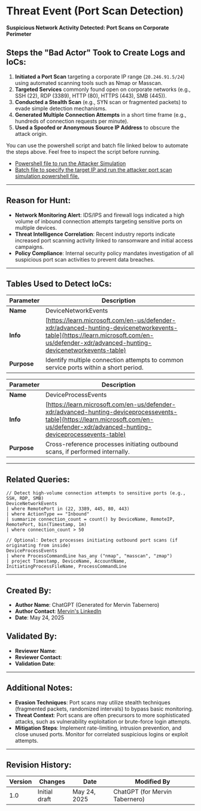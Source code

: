 # Threat Event (Port Scan Detection)

**Suspicious Network Activity Detected: Port Scans on Corporate Perimeter**

## Steps the "Bad Actor" Took to Create Logs and IoCs:

1. **Initiated a Port Scan** targeting a corporate IP range (`20.246.91.5/24`) using automated scanning tools such as Nmap or Masscan.
2. **Targeted Services** commonly found open on corporate networks (e.g., SSH (22), RDP (3389), HTTP (80), HTTPS (443), SMB (445)).
3. **Conducted a Stealth Scan** (e.g., SYN scan or fragmented packets) to evade simple detection mechanisms.
4. **Generated Multiple Connection Attempts** in a short time frame (e.g., hundreds of connection requests per minute).
5. **Used a Spoofed or Anonymous Source IP Address** to obscure the attack origin.

You can use the powershell script and batch file linked below to automate the steps above. Feel free to inspect the script before running.   
- [Powershell file to run the Attacker Simulation](https://github.com/mervintab/threat-hunting-scenarios/blob/main/assets/port-scan/port-scan-simulation.ps1)
- [Batch file to specify the target IP and run the attacker port scan simulation powershell file.](https://github.com/mervintab/threat-hunting-scenarios/blob/main/assets/port-scan/RunPortScan.bat)

---

## Reason for Hunt:

- **Network Monitoring Alert**: IDS/IPS and firewall logs indicated a high volume of inbound connection attempts targeting sensitive ports on multiple devices.
- **Threat Intelligence Correlation**: Recent industry reports indicate increased port scanning activity linked to ransomware and initial access campaigns.
- **Policy Compliance**: Internal security policy mandates investigation of all suspicious port scan activities to prevent data breaches.

---

## Tables Used to Detect IoCs:

| **Parameter** | **Description** |
| ------------- | ------------- |
| **Name** | DeviceNetworkEvents |
| **Info** | [https://learn.microsoft.com/en-us/defender-xdr/advanced-hunting-devicenetworkevents-table](https://learn.microsoft.com/en-us/defender-xdr/advanced-hunting-devicenetworkevents-table) |
| **Purpose** | Identify multiple connection attempts to common service ports within a short period. |

| **Parameter** | **Description** |
| ------------- | ------------- |
| **Name** | DeviceProcessEvents |
| **Info** | [https://learn.microsoft.com/en-us/defender-xdr/advanced-hunting-deviceprocessevents-table](https://learn.microsoft.com/en-us/defender-xdr/advanced-hunting-deviceprocessevents-table) |
| **Purpose** | Cross-reference processes initiating outbound scans, if performed internally. |

---

## Related Queries:

```kql
// Detect high-volume connection attempts to sensitive ports (e.g., SSH, RDP, SMB)
DeviceNetworkEvents
| where RemotePort in (22, 3389, 445, 80, 443)
| where ActionType == "Inbound"
| summarize connection_count = count() by DeviceName, RemoteIP, RemotePort, bin(Timestamp, 1m)
| where connection_count > 50

// Optional: Detect processes initiating outbound port scans (if originating from inside)
DeviceProcessEvents
| where ProcessCommandLine has_any ("nmap", "masscan", "zmap")
| project Timestamp, DeviceName, AccountName, InitiatingProcessFileName, ProcessCommandLine
```

---

## Created By:

- **Author Name**: ChatGPT (Generated for Mervin Tabernero)  
- **Author Contact**: [Mervin's LinkedIn](https://www.linkedin.com/in/mervintab/)  
- **Date**: May 24, 2025  

## Validated By:

- **Reviewer Name**:  
- **Reviewer Contact**:  
- **Validation Date**:  

---

## Additional Notes:

- **Evasion Techniques**: Port scans may utilize stealth techniques (fragmented packets, randomized intervals) to bypass basic monitoring.
- **Threat Context**: Port scans are often precursors to more sophisticated attacks, such as vulnerability exploitation or brute-force login attempts.
- **Mitigation Steps**: Implement rate-limiting, intrusion prevention, and close unused ports. Monitor for correlated suspicious logins or exploit attempts.

---

## Revision History:

| **Version** | **Changes** | **Date** | **Modified By** |
| ----------- | ------------- | -------------- | ------------------------------ |
| 1.0 | Initial draft | May 24, 2025 | ChatGPT (for Mervin Tabernero) |
